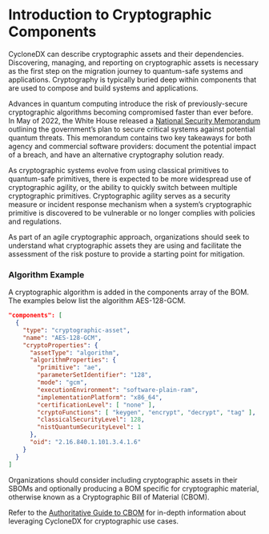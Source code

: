 # Introduction to Cryptographic Components

CycloneDX can describe cryptographic assets and their dependencies. Discovering, managing, and reporting on cryptographic
assets is necessary as the first step on the migration journey to quantum-safe systems and applications. Cryptography is
typically buried deep within components that are used to compose and build systems and applications. 

Advances in quantum computing introduce the risk of previously-secure cryptographic algorithms becoming compromised
faster than ever before. In May of 2022, the White House released a [National Security Memorandum](https://www.whitehouse.gov/briefing-room/statements-releases/2022/05/04/national-security-memorandum-on-promoting-united-states-leadership-in-quantum-computing-while-mitigating-risks-to-vulnerable-cryptographic-systems/)
outlining the government’s plan to secure critical systems against potential quantum threats. This memorandum contains
two key takeaways for both agency and commercial software providers: document the potential impact of a breach, and have
an alternative cryptography solution ready.

As cryptographic systems evolve from using classical primitives to quantum-safe primitives, there is expected to be more
widespread use of cryptographic agility, or the ability to quickly switch between multiple cryptographic primitives.
Cryptographic agility serves as a security measure or incident response mechanism when a system’s cryptographic
primitive is discovered to be vulnerable or no longer complies with policies and regulations.

As part of an agile cryptographic approach, organizations should seek to understand what cryptographic assets they are
using and facilitate the assessment of the risk posture to provide a starting point for mitigation.


### Algorithm Example
A cryptographic algorithm is added in the components array of the BOM. The examples below list the algorithm
AES-128-GCM.

```json
"components": [
  {
    "type": "cryptographic-asset",
    "name": "AES-128-GCM",
    "cryptoProperties": {
      "assetType": "algorithm",
      "algorithmProperties": {
        "primitive": "ae",
        "parameterSetIdentifier": "128",
        "mode": "gcm",
        "executionEnvironment": "software-plain-ram",
        "implementationPlatform": "x86_64",
        "certificationLevel": [ "none" ],
        "cryptoFunctions": [ "keygen", "encrypt", "decrypt", "tag" ],
        "classicalSecurityLevel": 128,
        "nistQuantumSecurityLevel": 1
      },
      "oid": "2.16.840.1.101.3.4.1.6"
    }
  }
]
```

Organizations should consider including cryptographic assets in their SBOMs and optionally producing a BOM specific for
cryptographic material, otherwise known as a Cryptographic Bill of Material (CBOM).

Refer to the [Authoritative Guide to CBOM](https://cyclonedx.org/guides/) for in-depth information about leveraging
CycloneDX for cryptographic use cases.

<div style="page-break-after: always; visibility: hidden">
\newpage
</div>